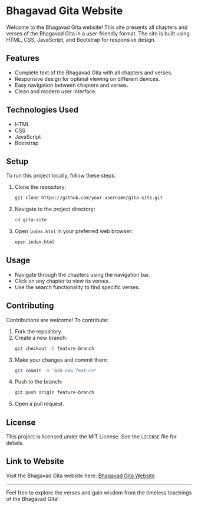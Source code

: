 # Bhagavad Gita Website

Welcome to the Bhagavad Gita website! This site presents all chapters and verses of the Bhagavad Gita in a user-friendly format. The site is built using HTML, CSS, JavaScript, and Bootstrap for responsive design.

## Features

- Complete text of the Bhagavad Gita with all chapters and verses.
- Responsive design for optimal viewing on different devices.
- Easy navigation between chapters and verses.
- Clean and modern user interface.

## Technologies Used

- HTML
- CSS
- JavaScript
- Bootstrap

## Setup

To run this project locally, follow these steps:

1. Clone the repository:
    ```bash
    git clone https://github.com/your-username/gita-site.git
    ```

2. Navigate to the project directory:
    ```bash
    cd gita-site
    ```

3. Open `index.html` in your preferred web browser:
    ```bash
    open index.html
    ```

## Usage

- Navigate through the chapters using the navigation bar.
- Click on any chapter to view its verses.
- Use the search functionality to find specific verses.

## Contributing

Contributions are welcome! To contribute:

1. Fork the repository.
2. Create a new branch:
    ```bash
    git checkout -b feature-branch
    ```
3. Make your changes and commit them:
    ```bash
    git commit -m "Add new feature"
    ```
4. Push to the branch:
    ```bash
    git push origin feature-branch
    ```
5. Open a pull request.

## License

This project is licensed under the MIT License. See the `LICENSE` file for details.

## Link to Website

Visit the Bhagavad Gita website here: [Bhagavad Gita Website](https://bhagvat-gite.netlify.app/)

---

Feel free to explore the verses and gain wisdom from the timeless teachings of the Bhagavad Gita!
